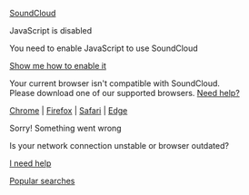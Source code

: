 [SoundCloud](https://soundcloud.com/ "Home")

JavaScript is disabled

You need to enable JavaScript to use SoundCloud

[Show me how to enable it](http://www.enable-javascript.com/)

Your current browser isn't compatible with SoundCloud.  
Please download one of our supported browsers. [Need help?](https://help.soundcloud.com/hc/articles/115003564308-Technical-requirements)

[Chrome](http://google.com/chrome "Chrome") | [Firefox](http://firefox.com/ "Firefox") | [Safari](http://apple.com/safari "Safari") | [Edge](https://www.microsoft.com/edge "Edge")

Sorry! Something went wrong

Is your network connection unstable or browser outdated?

[I need help](https://help.soundcloud.com/)

[Popular searches](https://soundcloud.com/popular/searches "Popular searches")